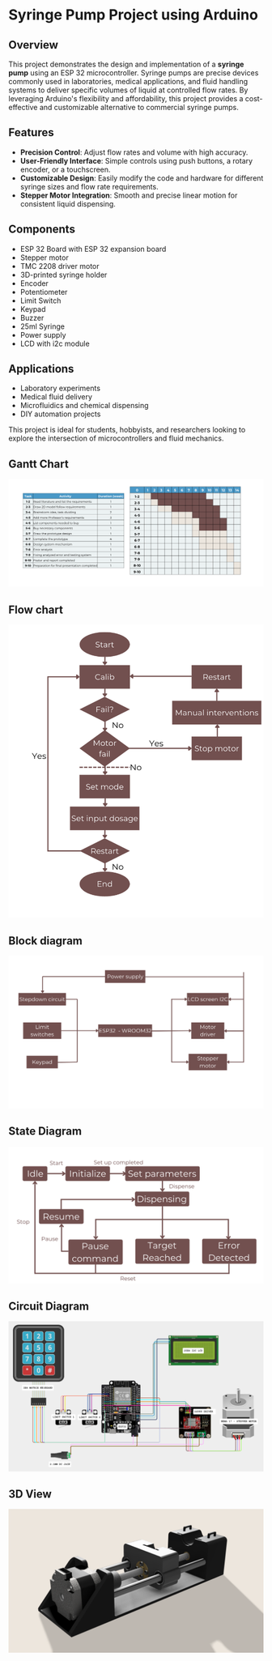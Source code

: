 # Syringe Pump Project using Arduino

## Overview

This project demonstrates the design and implementation of a **syringe pump** using an ESP 32 microcontroller. Syringe pumps are precise devices commonly used in laboratories, medical applications, and fluid handling systems to deliver specific volumes of liquid at controlled flow rates. By leveraging Arduino's flexibility and affordability, this project provides a cost-effective and customizable alternative to commercial syringe pumps.

## Features

- **Precision Control**: Adjust flow rates and volume with high accuracy.
- **User-Friendly Interface**: Simple controls using push buttons, a rotary encoder, or a touchscreen.
- **Customizable Design**: Easily modify the code and hardware for different syringe sizes and flow rate requirements.
- **Stepper Motor Integration**: Smooth and precise linear motion for consistent liquid dispensing.

## Components

- ESP 32 Board with ESP 32 expansion board
- Stepper motor
- TMC 2208 driver motor
- 3D-printed syringe holder
- Encoder
- Potentiometer
- Limit Switch
- Keypad
- Buzzer
- 25ml Syringe 
- Power supply
- LCD with i2c module

## Applications

- Laboratory experiments
- Medical fluid delivery
- Microfluidics and chemical dispensing
- DIY automation projects

This project is ideal for students, hobbyists, and researchers looking to explore the intersection of microcontrollers and fluid mechanics.
## Gantt Chart
![Gantt chart of Syringe Pump](https://github.com/BME22259/Syrimge-pump-project/blob/main/GantChart.png?raw=true)
## Flow chart
![Flow chart of Syringe Pump](https://github.com/BME22259/Syrimge-pump-project/blob/main/Flow%20Chart.png?raw=true)
## Block diagram
![Block diagram of Syringe Pump](https://github.com/BME22259/Syrimge-pump-project/blob/main/Block%20Diagram.png?raw=true)
## State Diagram
![State diagram of Syringe Pump](https://github.com/BME22259/Syrimge-pump-project/blob/main/State%20Diagram.png?raw=true)
## Circuit Diagram
![Circuit Diagram of Syringe Pump](https://github.com/BME22259/Syrimge-pump-project/blob/main/Circuit%20Diagram.png?raw=true)
## 3D View
![3D View of Syringe Pump](https://github.com/BME22259/Syrimge-pump-project/blob/main/3D%20syringe%20pump.png?raw=true)




